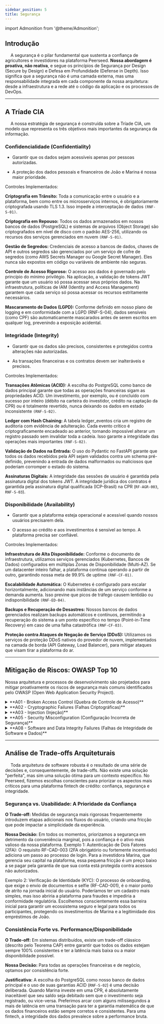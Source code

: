 ```yaml
---
sidebar_position: 5
title: Segurança
---
```

import Admonition from '@theme/Admonition';


## Introdução

&emsp; A segurança é o pilar fundamental que sustenta a confiança de agricultores e investidores na plataforma Peerseed. **Nossa abordagem é proativa, não reativa**, e segue os princípios de Segurança por Design (Secure by Design) e Defesa em Profundidade (Defense in Depth). Isso significa que a segurança não é uma camada externa, mas uma responsabilidade integrada em cada componente da nossa arquitetura: desde a infraestrutura e a rede até o código da aplicação e os processos de DevOps.

---
## A Tríade CIA
&emsp; A nossa estratégia de segurança é construída sobre a Tríade CIA, um modelo que representa os três objetivos mais importantes da segurança da informação.

### Confidencialidade (Confidentiality)

- Garantir que os dados sejam acessíveis apenas por pessoas autorizadas.

- A proteção dos dados pessoais e financeiros de João e Marina é nossa maior prioridade.

Controles Implementados:

**Criptografia em Trânsito:** Toda a comunicação entre o usuário e a plataforma, bem como entre os microsserviços internos, é obrigatoriamente criptografada usando TLS 1.3. Isso impede a interceptação de dados `(RNF-S-01)`.

**Criptografia em Repouso:** Todos os dados armazenados em nossos bancos de dados (PostgreSQL) e sistemas de arquivos (Object Storage) são criptografados em nível de disco com o padrão AES-256, utilizando os recursos dos serviços gerenciados em nuvem `(RNF-S-01)`.

**Gestão de Segredos:** Credenciais de acesso a bancos de dados, chaves de API e outros segredos são gerenciados por um serviço de cofre de segredos (como AWS Secrets Manager ou Google Secret Manager). Eles nunca são expostos em código ou variáveis de ambiente não seguras.

**Controle de Acesso Rigoroso:** O acesso aos dados é governado pelo princípio do mínimo privilégio. Na aplicação, a validação de tokens JWT garante que um usuário só possa acessar seus próprios dados. Na infraestrutura, políticas de IAM (Identity and Access Management) garantem que cada serviço só possa acessar os recursos estritamente necessários.

**Mascaramento de Dados (LGPD):** Conforme definido em nosso plano de logging e em conformidade com a LGPD (RNF-S-04), dados sensíveis (como CPF) são automaticamente mascarados antes de serem escritos em qualquer log, prevenindo a exposição acidental.

### Integridade (Integrity)

- Garantir que os dados são precisos, consistentes e protegidos contra alterações não autorizadas.

- As transações financeiras e os contratos devem ser inalteráveis e precisos.

Controles Implementados:

**Transações Atômicas (ACID):** A escolha do PostgreSQL como banco de dados principal garante que todas as operações financeiras sigam as propriedades ACID. Um investimento, por exemplo, ou é concluído com sucesso por inteiro (débito na carteira do investidor, crédito na captação da CPR) ou é totalmente revertido, nunca deixando os dados em estado inconsistente `(RNF-S-02)`.

**Ledger com Hash Chaining:** A tabela ledger_eventos cria um registro de auditoria com evidência de adulteração. Cada evento crítico é criptograficamente encadeado ao anterior, tornando impossível alterar um registro passado sem invalidar toda a cadeia. Isso garante a integridade das operações mais importantes `(RNF-S-02)`.

**Validação de Dados na Entrada:** O uso do Pydantic no FastAPI garante que todos os dados recebidos pela API sejam validados contra um schema pré-definido, prevenindo a entrada de dados malformados ou maliciosos que poderiam corromper o estado do sistema.

**Assinaturas Digitais:** A integridade das sessões de usuário é garantida pela assinatura digital dos tokens JWT. A integridade jurídica dos contratos é garantida pela assinatura digital qualificada (ICP-Brasil) na CPR (`RF-AGR-003`, `RNF-S-03`).

### Disponibilidade (Availability)
- Garantir que a plataforma esteja operacional e acessível quando nossos usuários precisarem dela.

- O acesso ao crédito e aos investimentos é sensível ao tempo. A plataforma precisa ser confiável.

Controles Implementados:

**Infraestrutura de Alta Disponibilidade:** Conforme o documento de infraestrutura, utilizamos serviços gerenciados (Kubernetes, Bancos de Dados) configurados em múltiplas Zonas de Disponibilidade (Multi-AZ). Se um datacenter inteiro falhar, a plataforma continua operando a partir de outro, garantindo nossa meta de 99.9% de uptime `(RNF-CF-01)`.

**Escalabilidade Automática:** O Kubernetes é configurado para escalar horizontalmente, adicionando mais instâncias de um serviço conforme a demanda aumenta. Isso previne que picos de tráfego causem lentidão ou indisponibilidade `(RNF-ED-04)`.

**Backups e Recuperação de Desastres:** Nossos bancos de dados gerenciados realizam backups automáticos e contínuos, permitindo a recuperação do sistema a um ponto específico no tempo (Point-in-Time Recovery) em caso de uma falha catastrófica `(RNF-CF-03)`.

**Proteção contra Ataques de Negação de Serviço (DDoS):** Utilizamos os serviços de proteção DDoS nativos do provedor de nuvem, implementados na camada de borda (API Gateway, Load Balancer), para mitigar ataques que visam tirar a plataforma do ar.

---
## Mitigação de Riscos: OWASP Top 10

Nossa arquitetura e processos de desenvolvimento são projetados para mitigar proativamente os riscos de segurança mais comuns identificados pelo OWASP (Open Web Application Security Project).

<Details>
  <summary> **A01 - Broken Access Control (Quebra de Controle de Acesso)** </summary>

&emsp; Além da autenticação via JWT, cada endpoint da API implementa verificações de autorização explícitas para garantir que um usuário só possa ver ou modificar os recursos que lhe pertencem.

> Ex: "O usuário que está tentando ver a CPR X é de fato o agricultor que a criou?".
</Details>

<Details>
  <summary> **A02 - Cryptographic Failures (Falhas Criptográficas)**</summary>

&emsp; Seguimos a regra de nunca "inventar" criptografia. Utilizamos padrões de mercado robustos e auditados (TLS 1.3, AES-256) e delegamos a complexidade da gestão de chaves para os serviços gerenciados da nuvem.
</Details>

<Details>
  <summary>**A03 - Injection (Injeção)**</summary>

&emsp; O uso do SQLAlchemy ORM com prepared statements elimina virtualmente o risco de SQL Injection. A validação rigorosa de dados de entrada pelo Pydantic serve como uma defesa adicional contra outros tipos de ataques de injeção.
</Details>


<Details>
  <summary>**A05 - Security Misconfiguration (Configuração Incorreta de Segurança)**</summary>

&emsp; O uso de Infraestrutura como Código (Terraform) garante que nossa infraestrutura seja provisionada de forma consistente e segura, a partir de templates auditados. Evitamos configurações manuais e propensas a erro.
</Details>

<Details>
  <summary>**A08 - Software and Data Integrity Failures (Falhas de Integridade de Software e Dados)**</summary>

&emsp; Nosso pipeline de CI/CD inclui análise de vulnerabilidades das dependências e das imagens Docker, garantindo que não estamos implantando software com falhas de segurança conhecidas. A integridade dos dados, como já mencionado, é garantida pelo nosso ledger com hash chaining.
</Details>

---

## Análise de Trade-offs Arquiteturais

&emsp; Toda arquitetura de software robusta é o resultado de uma série de decisões e, consequentemente, de trade-offs. Não existe uma solução "perfeita", mas sim uma solução ótima para um contexto específico. No Peerseed, fizemos escolhas conscientes para priorizar os aspectos mais críticos para uma plataforma fintech de crédito: confiança, segurança e integridade.

### Segurança vs. Usabilidade: A Prioridade da Confiança
**O Trade-off:** Medidas de segurança mais rigorosas frequentemente introduzem etapas adicionais nos fluxos do usuário, criando uma fricção que pode impactar a simplicidade da experiência.

**Nossa Decisão:** Em todos os momentos, priorizamos a segurança em detrimento da conveniência marginal, pois a confiança é o ativo mais valioso da nossa plataforma.
<Admonition type="info" title="Exemplos">
Exemplo 1: Autenticação de Dois Fatores (2FA): O requisito RF-CAD-003 (2FA obrigatório ou fortemente incentivado) adiciona um passo ao processo de login. Para a investidora Marina, que gerencia seu capital na plataforma, essa pequena fricção é um preço baixo a se pagar pela garantia de que sua conta está protegida contra acessos não autorizados.

Exemplo 2: Verificação de Identidade (KYC): O processo de onboarding, que exige o envio de documentos e selfie (RF-CAD-001), é o maior ponto de atrito na jornada inicial do usuário. Poderíamos ter um cadastro mais simples, mas isso abriria a plataforma para fraudes e impediria a conformidade regulatória. Escolhemos conscientemente essa barreira inicial para garantir um ecossistema seguro e legal para todos os participantes, protegendo os investimentos de Marina e a legitimidade dos empréstimos de João.
</Admonition>

### Consistência Forte vs. Performance/Disponibilidade

**O Trade-off:** Em sistemas distribuídos, existe um trade-off clássico (descrito pelo Teorema CAP) entre garantir que todos os dados estejam sempre 100% consistentes e ter a latência mais baixa ou a maior disponibilidade possível.

**Nossa Decisão:** Para todas as operações financeiras e de negócio, optamos por consistência forte.

**Justificativa:** A escolha do PostgreSQL como nosso banco de dados principal e o uso de suas garantias ACID (`RNF-S-02`) é uma decisão deliberada. Quando Marina investe em uma CPR, é absolutamente inaceitável que seu saldo seja debitado sem que o investimento seja registrado, ou vice-versa. Preferimos arcar com alguns milissegundos a mais de latência em uma transação para ter a garantia matemática de que os dados financeiros estão sempre corretos e consistentes. Para uma fintech, a integridade dos dados prevalece sobre a performance bruta.